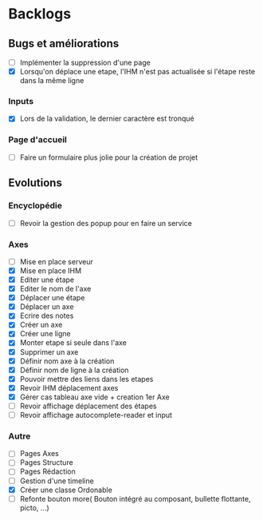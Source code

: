  # Backlogs

 ## Bugs et améliorations
 - [ ] Implémenter la suppression d'une page
 - [x] Lorsqu'on déplace une etape, l'IHM n'est pas actualisée si l'étape reste dans la même ligne

 ### Inputs
 - [x] Lors de la validation, le dernier caractère est tronqué

 ### Page d'accueil
 - [ ] Faire un formulaire plus jolie pour la création de projet



 ## Evolutions

 ### Encyclopédie
 - [ ] Revoir la gestion des popup pour en faire un service
 
 ### Axes
 - [ ] Mise en place serveur
 - [x] Mise en place IHM
 - [x] Editer une étape
 - [x] Editer le nom de l'axe
 - [x] Déplacer une étape
 - [x] Déplacer un axe
 - [x] Ecrire des notes
 - [x] Créer un axe
 - [x] Créer une ligne
 - [x] Monter etape si seule dans l'axe
 - [x] Supprimer un axe
 - [x] Définir nom axe à la création
 - [x] Définir nom de ligne à la création
 - [x] Pouvoir mettre des liens dans les etapes
 - [x] Revoir IHM déplacement axes
 - [x] Gérer cas tableau axe vide + creation 1er Axe
 - [ ] Revoir affichage déplacement des étapes
 - [ ] Revoir affichage autocomplete-reader et input
 
 ### Autre
 - [ ] Pages Axes
 - [ ] Pages Structure
 - [ ] Pages Rédaction
 - [ ] Gestion d'une timeline
 - [x] Créer une classe Ordonable
 - [ ] Refonte bouton more( Bouton intégré au composant, bullette flottante, picto, ...)
